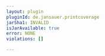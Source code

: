 ```yaml
---
layout: plugin
pluginId: de.jansauer.printcoverage
jarSha1: INVALID
isJarAvailable: true
error: NONE
violations: []

---
```

